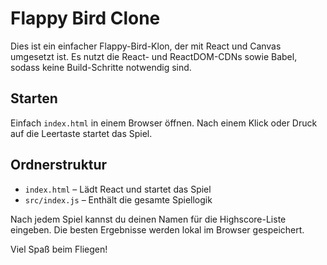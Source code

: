 # Flappy Bird Clone

Dies ist ein einfacher Flappy-Bird-Klon, der mit React und Canvas umgesetzt ist. Es nutzt die React- und ReactDOM-CDNs sowie Babel, sodass keine Build-Schritte notwendig sind.

## Starten

Einfach `index.html` in einem Browser öffnen. Nach einem Klick oder Druck auf die Leertaste startet das Spiel.

## Ordnerstruktur

- `index.html` – Lädt React und startet das Spiel
- `src/index.js` – Enthält die gesamte Spiellogik

Nach jedem Spiel kannst du deinen Namen für die Highscore-Liste eingeben.
Die besten Ergebnisse werden lokal im Browser gespeichert.

Viel Spaß beim Fliegen!
